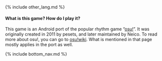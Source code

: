 {% include other_lang.md %}

#### What is this game? How do I play it?

This game is an Android port of the popular rhythm game “[osu!](https://osu.ppy.sh/)”. It was originally created in 2011 by pesets, and later maintained by Neico. To read more about osu!, you can go to [osu!wiki](https://osu.ppy.sh/wiki/en/Main_page). What is mentioned in that page mostly applies in the port as well.

<!-- TODO: maybe link the osu!wiki page based on selected language? -->

<!-- Don't touch this part thank you -->
{% include bottom_nav.md %}